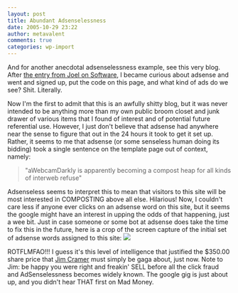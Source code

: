 ```yaml
---
layout: post
title: Abundant Adsenselessness
date: 2005-10-29 23:22
author: metavalent
comments: true
categories: wp-import
---
```

And for another anecdotal adsenselessness example, see this very blog.  After <a href="https://web.archive.org/web/*/http://awebcamdarkly.com/">the entry from Joel on Software</a>, I became curious about adsense and went and signed up, put the code on this page, and what kind of ads do we see?  Shit.  Literally.  

Now I'm the first to admit that this is an awfully shitty blog, but it was never intended to be anything more than my own public broom closet and junk drawer of various items that I found of interest and of potential future referential use.  However, I just don't believe that adsense had anywhere near the sense to figure that out in the 24 hours it took to get it set up.  Rather, it seems to me that adsense (or some senseless human doing its bidding) took a single sentence on the template page out of context, namely:
<blockquote>"aWebcamDarkly is apparently becoming a compost heap for all kinds of interweb refuse"</blockquote>Adsenseless seems to interpret this to mean that visitors to this site will be most interested in COMPOSTING above all else.  Hilarious!  Now, I couldn't care less if anyone ever clicks on an adsense word on this site, but it seems the google might have an interest in upping the odds of that happening, just a wee bit.  Just in case someone or some bot at adsense does take the time to fix this in the future, here is a crop of the screen capture of the initial set of adsense words assigned to this site:

<img src="/images/adsenseless.gif" />

ROTFLMFAO!!! I guess it's this level of intelligence that justified the $350.00 share price that <a href="http://www.thestreet.com/funds/madmoneywrap/">Jim Cramer</a> must simply be gaga about, just now.  Note to Jim: be happy you were right and freakin' SELL before all the click fraud and AdSenselessness becomes widely known.  The google gig is just about up, and you didn't hear THAT first on Mad Money.
